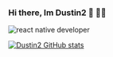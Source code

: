 ### Hi there, Im Dustin2 👋 👨‍💻
![react native developer](https://github.com/Dustin2/Dustin2/assets/38537077/727e8f36-1469-4b10-81e4-97a73add2687)
<!--
**Dustin2/Dustin2** is a ✨ _special_ ✨ repository because its `README.md` (this file) appears on your GitHub profile.

Here are some ideas to get you started:

- 🔭 I’m currently working on ...
- 🌱 I’m currently learning ...
- 👯 I’m looking to collaborate on ...
- 🤔 I’m looking for help with ...
- 💬 Ask me about ...
- 📫 How to reach me: ...
- 😄 Pronouns: ...
- ⚡ Fun fact: ...
-->
[![Dustin2 GitHub stats](https://github-readme-stats.vercel.app/api?username=dustin2)](https://github.com/anuraghazra/github-readme-stats)
